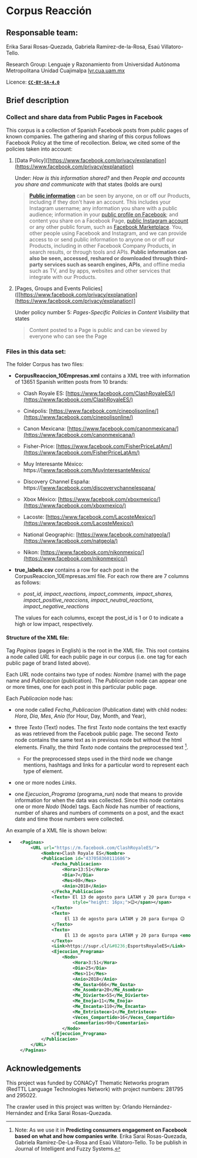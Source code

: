 # Corpus Reacción

## Responsable team:

Erika Sarai Rosas-Quezada, Gabriela Ramírez-de-la-Rosa, Esaú Villatoro-Tello.

Research Group: Lenguaje y Razonamiento from Universidad Autónoma Metropolitana Unidad Cuajimalpa [lyr.cua.uam.mx](http://lyr.cua.uam.mx)

Licence: [**`CC-BY-SA-4.0`**](https://creativecommons.org/licenses/by-sa/4.0/) 

## Brief description

### Collect and share data from Public Pages in Facebook

This corpus is a collection of Spanish Facebook posts from public pages of known companies. The gathering and sharing of this corpus follows Facebook Policy at the time of recollection. Below, we cited some of the policies taken into account:

1. [Data Policy]([https://www.facebook.com/privacy/explanation](https://www.facebook.com/privacy/explanation)
   
   Under: *How is this information shared?* and then *People and accounts you share and communicate with* that states (bolds are ours)
   
   > **[Public information](https://www.facebook.com/help/203805466323736?ref=dp)** can be seen by anyone, on or off our Products, including if they don't have an account. This includes your Instagram username; any information you share with a public audience; information in your [public profile on Facebook](https://www.facebook.com/help/203805466323736?ref=dp); and content you share on a Facebook Page, [public Instagram account](https://l.facebook.com/l.php?u=https%3A%2F%2Fhelp.instagram.com%2F448523408565555%3Fref%3Ddp&h=AT3mch0p_K-9n-FqVgCT3-_IyVeeScZj2PcAgiTjWc9PyI69iS2qYWqDqhZnwfUhQFiSp5x9yqHY8MD4m7iLWFrezIj6Dt-CSyT3ugQXCoFzvBq61-n2IgH_5WLEeQ_U2d-6bZY31QkJ5lerHYNprbQX-ErTZQ) or any other public forum, such as [Facebook Marketplace](https://www.facebook.com/marketplace). You, other people using Facebook and Instagram, and we can provide access to or send public information to anyone on or off our Products, including in other Facebook Company Products, in search results, or through tools and APIs. **Public information can also be seen, accessed, reshared or downloaded through third-party services such as search engines, APIs**, and offline media such as TV, and by apps, websites and other services that integrate with our Products.

2. [Pages, Groups and Events Policies]([[https://www.facebook.com/privacy/explanation](https://www.facebook.com/privacy/explanation)]
   
   Under policy number 5: *Pages-Specific Policies* in *Content Visibility* that states 
   
   > Content posted to a Page is public and can be viewed by everyone who can see the Page

### Files in this data set:

The folder Corpus has two files:

* **CorpusReaccion_10Empresas.xml** contains a XML tree with information of 13651 Spanish written posts from 10 brands:
  
  * Clash Royale ES: [https://www.facebook.com/ClashRoyaleES/](https://www.facebook.com/ClashRoyaleES/)
  
  * Cinépolis: [https://www.facebook.com/cinepolisonline/](https://www.facebook.com/cinepolisonline/)
  
  * Canon Mexicana: [https://www.facebook.com/canonmexicana/](https://www.facebook.com/canonmexicana/)
  
  * Fisher-Price: [https://www.facebook.com/FisherPriceLatAm/](https://www.facebook.com/FisherPriceLatAm/)
  
  * Muy Interesante México: https://[www.facebook.com/MuyInteresanteMexico/
  
  * Discovery Channel España: https://[www.facebook.com/discoverychannelespana/
  
  * Xbox México: [https://www.facebook.com/xboxmexico/](https://www.facebook.com/xboxmexico/)
  
  * Lacoste: [https://www.facebook.com/LacosteMexico/](https://www.facebook.com/LacosteMexico/)
  
  * National Geographic: [https://www.facebook.com/natgeola/](https://www.facebook.com/natgeola/)
  
  * Nikon: [https://www.facebook.com/nikonmexico/](https://www.facebook.com/nikonmexico/)

* **true_labels.csv** contains a row for each post in the CorpusReaccion_10Empresas.xml file. For each row there are 7 columns as follows:
  
  * *post_id, impact_reactions, impact_comments, impact_shares, impact_positive_reaccions, impact_neutral_reactions, impact_negative_reactions*
  
  The values for each columns, except the post_id  is 1 or 0 to indicate a high or low impact, respectively.

#### Structure of the XML file:

Tag _Paginas_ (pages in English) is the root in the XML file. This root contains a node called _URL_ for each public page in our corpus (i.e. one tag for each public page of brand listed above).

Each _URL_ node contains two type of nodes: _Nombre_ (name) with the page name and *Publicacion* (publication). The *Publicacion* node can appear one or more times, one for each post in this particular public page.

Each _Publicacion_ node has:

* one node called *Fecha_Publicacion* (Publication date) with child nodes: _Hora_, _Dia_, _Mes_, _Anio_ (for Hour, Day, Month, and Year),

* three _Texto_ (Text) nodes. The first _Texto_ node contains the text exactly as was retrieved from the Facebook public page. The second _Texto_ node contains the same text as in previous node but without the html elements. Finally, the third _Texto_ node contains the preprocessed text [^1]. 
  
  * For the preprocessed steps used in the third node we change mentions, hashtags and links for a particular word to represent each type of element.

* one or more nodes _Links_.

* one *Ejecucion_Programa* (programa_run) node that means to provide information for when the data was collected. Since this node contains one or more _Nodo_ (Node) tags. Each _Node_ has number of reactions, number of shares and numbers of comments on a post, and the exact date and time those numbers were collected.

An example of a XML file is shown below:

- ```xml
    <Paginas>
        <URL url="https://m.facebook.com/ClashRoyaleES/">
            <Nombre>Clash Royale ES</Nombre>
            <Publicacion id="437058360111686">
                <Fecha_Publicacion>
                    <Hora>13:51</Hora>
                    <Dia>7</Dia>
                    <Mes>08</Mes>
                    <Anio>2018</Anio>
                </Fecha_Publicacion>
                <Texto> El 13 de agosto para LATAM y 20 para Europa <span class="_5mfr"><span class="_6qdm" 
                        style="height: 16px;">😉</span></span>
                </Texto>
                <Texto>
                     El 13 de agosto para LATAM y 20 para Europa 😉
                </Texto>
                <Texto>
                     El 13 de agosto para LATAM y 20 para Europa <emoji>
                </Texto>
                <Link>https://supr.cl/&#8236;EsportsRoyaleES</Link>
                <Ejecucion_Programa>
                    <Nodo>
                        <Hora>3:51</Hora>
                        <Dia>25</Dia>
                        <Mes>11</Mes>
                        <Anio>2018</Anio>
                        <Me_Gusta>666</Me_Gusta>
                        <Me_Asombra>20</Me_Asombra>
                        <Me_Divierte>55</Me_Divierte>
                        <Me_Enoja>11</Me_Enoja>
                        <Me_Encanta>110</Me_Encanta>
                        <Me_Entristece>1</Me_Entristece>
                        <Veces_Compartido>16</Veces_Compartido>
                        <Comentarios>90</Comentarios>
                    </Nodo>
                </Ejecucion_Programa>
            </Publicacion>
        </URL>
    </Paginas>
  ```

## Acknowledgements

This project was funded by CONACyT Thematic Networks program (RedTTL Language Technologies Network) with project numbers: 281795 and 295022. 

The crawler used in this project was written by: Orlando Hernández-Hernández and Erika Sarai Rosas-Quezada.

[^1]: Note: As we use it in **Predicting consumers engagement on Facebook based on what and how companies write**. Erika Sarai Rosas-Quezada, Gabriela Ramírez-De-La-Rosa and Esaú Villatoro-Tello. To be publish in Journal of Intelligent and Fuzzy Systems.


